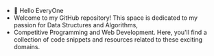 - 👋 Hello EveryOne
- Welcome to my GitHub repository! This space is dedicated to my passion for Data Structures and Algorithms,
- Competitive Programming and Web Development. Here, you'll find a collection of code snippets and resources related to these exciting domains.

<!---
ravikumar50/ravikumar50 is a ✨ special ✨ repository because its `README.md` (this file) appears on your GitHub profile.
You can click the Preview link to take a look at your changes.
--->
